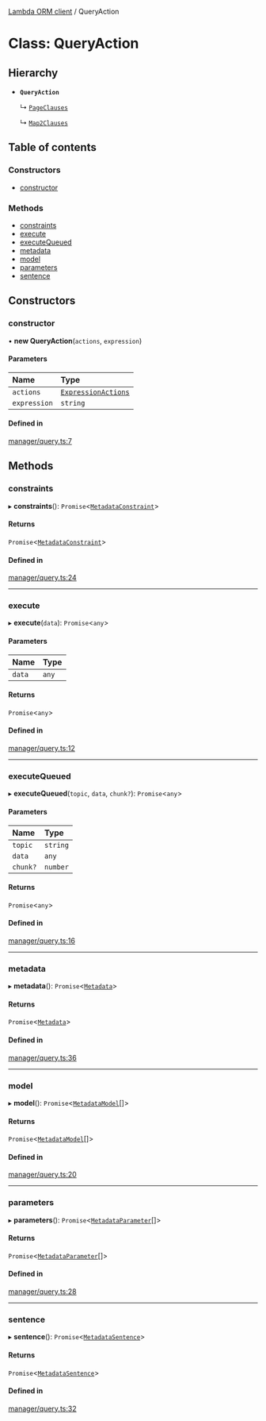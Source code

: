 [Lambda ORM client](../README.md) / QueryAction

# Class: QueryAction

## Hierarchy

- **`QueryAction`**

  ↳ [`PageClauses`](PageClauses.md)

  ↳ [`Map2Clauses`](Map2Clauses.md)

## Table of contents

### Constructors

- [constructor](QueryAction.md#constructor)

### Methods

- [constraints](QueryAction.md#constraints)
- [execute](QueryAction.md#execute)
- [executeQueued](QueryAction.md#executequeued)
- [metadata](QueryAction.md#metadata)
- [model](QueryAction.md#model)
- [parameters](QueryAction.md#parameters)
- [sentence](QueryAction.md#sentence)

## Constructors

### constructor

• **new QueryAction**(`actions`, `expression`)

#### Parameters

| Name | Type |
| :------ | :------ |
| `actions` | [`ExpressionActions`](ExpressionActions.md) |
| `expression` | `string` |

#### Defined in

[manager/query.ts:7](https://github.com/FlavioLionelRita/lambdaorm-client-node/blob/4059abb/src/lib/manager/query.ts#L7)

## Methods

### constraints

▸ **constraints**(): `Promise`<[`MetadataConstraint`](../interfaces/MetadataConstraint.md)\>

#### Returns

`Promise`<[`MetadataConstraint`](../interfaces/MetadataConstraint.md)\>

#### Defined in

[manager/query.ts:24](https://github.com/FlavioLionelRita/lambdaorm-client-node/blob/4059abb/src/lib/manager/query.ts#L24)

___

### execute

▸ **execute**(`data`): `Promise`<`any`\>

#### Parameters

| Name | Type |
| :------ | :------ |
| `data` | `any` |

#### Returns

`Promise`<`any`\>

#### Defined in

[manager/query.ts:12](https://github.com/FlavioLionelRita/lambdaorm-client-node/blob/4059abb/src/lib/manager/query.ts#L12)

___

### executeQueued

▸ **executeQueued**(`topic`, `data`, `chunk?`): `Promise`<`any`\>

#### Parameters

| Name | Type |
| :------ | :------ |
| `topic` | `string` |
| `data` | `any` |
| `chunk?` | `number` |

#### Returns

`Promise`<`any`\>

#### Defined in

[manager/query.ts:16](https://github.com/FlavioLionelRita/lambdaorm-client-node/blob/4059abb/src/lib/manager/query.ts#L16)

___

### metadata

▸ **metadata**(): `Promise`<[`Metadata`](../interfaces/Metadata.md)\>

#### Returns

`Promise`<[`Metadata`](../interfaces/Metadata.md)\>

#### Defined in

[manager/query.ts:36](https://github.com/FlavioLionelRita/lambdaorm-client-node/blob/4059abb/src/lib/manager/query.ts#L36)

___

### model

▸ **model**(): `Promise`<[`MetadataModel`](../interfaces/MetadataModel.md)[]\>

#### Returns

`Promise`<[`MetadataModel`](../interfaces/MetadataModel.md)[]\>

#### Defined in

[manager/query.ts:20](https://github.com/FlavioLionelRita/lambdaorm-client-node/blob/4059abb/src/lib/manager/query.ts#L20)

___

### parameters

▸ **parameters**(): `Promise`<[`MetadataParameter`](../interfaces/MetadataParameter.md)[]\>

#### Returns

`Promise`<[`MetadataParameter`](../interfaces/MetadataParameter.md)[]\>

#### Defined in

[manager/query.ts:28](https://github.com/FlavioLionelRita/lambdaorm-client-node/blob/4059abb/src/lib/manager/query.ts#L28)

___

### sentence

▸ **sentence**(): `Promise`<[`MetadataSentence`](../interfaces/MetadataSentence.md)\>

#### Returns

`Promise`<[`MetadataSentence`](../interfaces/MetadataSentence.md)\>

#### Defined in

[manager/query.ts:32](https://github.com/FlavioLionelRita/lambdaorm-client-node/blob/4059abb/src/lib/manager/query.ts#L32)
